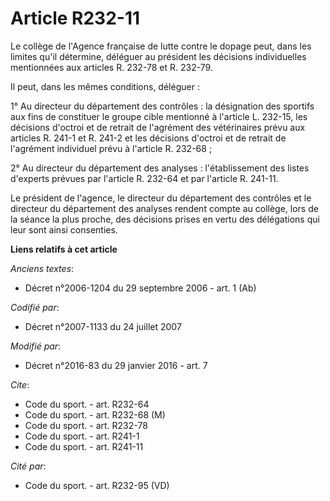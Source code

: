 # Article R232-11

Le collège de l'Agence française de lutte contre le dopage peut, dans les limites qu'il détermine, déléguer au président les
décisions individuelles mentionnées aux articles R. 232-78 et R. 232-79. 

Il peut, dans les mêmes conditions, déléguer : 

1°     Au directeur du département des contrôles : la désignation des sportifs aux fins de constituer le groupe cible
mentionné à l'article L. 232-15, les décisions d'octroi et de retrait de l'agrément des vétérinaires prévu aux articles R.
241-1 et R. 241-2 et les décisions d'octroi et de retrait de l'agrément individuel prévu à l'article R. 232-68 ; 

2° Au directeur du département des analyses : l'établissement des listes d'experts prévues par l'article R. 232-64 et par
l'article R. 241-11. 

Le président de l'agence, le directeur du département des contrôles et le directeur du département des analyses rendent
compte au collège, lors de la séance la plus proche, des décisions prises en vertu des délégations qui leur sont ainsi
consenties.

**Liens relatifs à cet article**

_Anciens textes_:

  - Décret n°2006-1204 du 29 septembre 2006 - art. 1 (Ab)

_Codifié par_:

  - Décret n°2007-1133 du 24 juillet 2007

_Modifié par_:

  - Décret n°2016-83 du 29 janvier 2016 - art. 7

_Cite_:

  - Code du sport. - art. R232-64
  - Code du sport. - art. R232-68 (M)
  - Code du sport. - art. R232-78
  - Code du sport. - art. R241-1
  - Code du sport. - art. R241-11

_Cité par_:

  - Code du sport. - art. R232-95 (VD)
